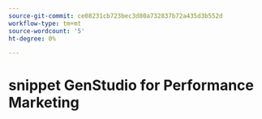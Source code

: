 ```yaml
---
source-git-commit: ce08231cb723bec3d80a732837b72a435d3b552d
workflow-type: tm+mt
source-wordcount: '5'
ht-degree: 0%

---
```

# snippet GenStudio for Performance Marketing
